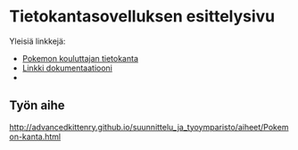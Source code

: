 # Tietokantasovelluksen esittelysivu

Yleisiä linkkejä:

* [Pokemon kouluttajan tietokanta](https://terosoik.users.cs.helsinki.fi/htdocs/tsoha/esittelysivu.html)
* [Linkki dokumentaatiooni](doc/dokumentaatio.pdf)
* 

## Työn aihe

http://advancedkittenry.github.io/suunnittelu_ja_tyoymparisto/aiheet/Pokemon-kanta.html
